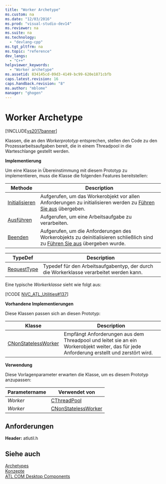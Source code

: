 ```yaml
---
title: "Worker Archetype"
ms.custom: na
ms.date: "12/03/2016"
ms.prod: "visual-studio-dev14"
ms.reviewer: na
ms.suite: na
ms.technology: 
  - "devlang-cpp"
ms.tgt_pltfrm: na
ms.topic: "reference"
dev_langs: 
  - "C++"
helpviewer_keywords: 
  - "Worker archetype"
ms.assetid: 834145cd-09d3-4149-bc99-620e1871cbfb
caps.latest.revision: 16
caps.handback.revision: "8"
ms.author: "mblome"
manager: "ghogen"
---
```

# Worker Archetype
[!INCLUDE[vs2017banner](../../assembler/inline/includes/vs2017banner.md)]

Klassen, die an den *Workerprototyp* entsprechen, stellen den Code zu den Prozessarbeitsaufgaben bereit, die in einem Threadpool in die Warteschlange gestellt werden.  
  
 **Implementierung**  
  
 Um eine Klasse in Übereinstimmung mit diesem Prototyp zu implementieren, muss die Klasse die folgenden Features bereitstellen:  
  
|Methode|Description|  
|-------------|-----------------|  
|[Initialisieren](../Topic/WorkerArchetype::Initialize.md)|Aufgerufen, um das Workerobjekt vor allen Anforderungen zu initialisieren werden zu [Führen Sie aus](../Topic/WorkerArchetype::Execute.md) übergeben.|  
|[Ausführen](../Topic/WorkerArchetype::Execute.md)|Aufgerufen, um eine Arbeitsaufgabe zu verarbeiten.|  
|[Beenden](../Topic/WorkerArchetype::Terminate.md)|Aufgerufen, um die Anforderungen des Workerobjekts zu deinitialisieren schließlich sind zu [Führen Sie aus](../Topic/WorkerArchetype::Execute.md) übergeben wurde.|  
  
|TypeDef|Description|  
|-------------|-----------------|  
|[RequestType](../Topic/WorkerArchetype::RequestType.md)|Typedef für den Arbeitsaufgabentyp, der durch die Workerklasse verarbeitet werden kann.|  
  
 Eine typische *Workerklasse* sieht wie folgt aus:  
  
 [!CODE [NVC_ATL_Utilities#137](../CodeSnippet/VS_Snippets_Cpp/NVC_ATL_Utilities#137)]  
  
 **Vorhandene Implementierungen**  
  
 Diese Klassen passen sich an diesen Prototyp:  
  
|Klasse|Description|  
|------------|-----------------|  
|[CNonStatelessWorker](../../atl/reference/cnonstatelessworker-class.md)|Empfängt Anforderungen aus dem Threadpool und leitet sie an ein Workerobjekt weiter, das für jede Anforderung erstellt und zerstört wird.|  
  
 **Verwendung**  
  
 Diese Vorlagenparameter erwarten die Klasse, um es diesem Prototyp anzupassen:  
  
|Parametername|Verwendet von|  
|-------------------|-------------------|  
|*Worker*|[CThreadPool](../../atl/reference/cthreadpool-class.md)|  
|*Worker*|[CNonStatelessWorker](../../atl/reference/cnonstatelessworker-class.md)|  
  
## Anforderungen  
 **Header:** atlutil.h  
  
## Siehe auch  
 [Archetypes](../../atl/reference/atl-archetypes.md)   
 [Konzepte](../../atl/active-template-library-atl-concepts.md)   
 [ATL COM Desktop Components](../../atl/atl-com-desktop-components.md)